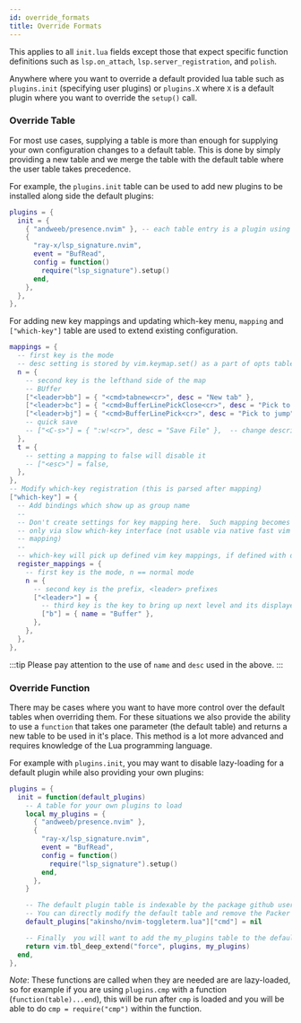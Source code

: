 ```yaml
---
id: override_formats
title: Override Formats
---
```


This applies to all `init.lua` fields except those that expect specific
function definitions such as `lsp.on_attach`, `lsp.server_registration`, and `polish`.

Anywhere where you want to override a default provided lua table such as
`plugins.init` (specifying user plugins) or `plugins.X` where `X` is a default
plugin where you want to override the `setup()` call.

### Override Table

For most use cases, supplying a table is more than enough for supplying your
own configuration changes to a default table. This is done by simply providing
a new table and we merge the table with the default table where the user table
takes precedence.

For example, the `plugins.init` table can be used to add new plugins to be
installed along side the default plugins:

```lua
plugins = {
  init = {
    { "andweeb/presence.nvim" }, -- each table entry is a plugin using the Packer syntax without the "use"
    {
      "ray-x/lsp_signature.nvim",
      event = "BufRead",
      config = function()
        require("lsp_signature").setup()
      end,
    },
  },
},
```

For adding new key mappings and updating which-key menu, `mapping` and
`["which-key"]` table are used to extend existing configuration.

```lua
mappings = {
  -- first key is the mode
  -- desc setting is stored by vim.keymap.set() as a part of opts table in vim lua module
  n = {
    -- second key is the lefthand side of the map
    -- BUffer
    ["<leader>bb"] = { "<cmd>tabnew<cr>", desc = "New tab" },
    ["<leader>bc"] = { "<cmd>BufferLinePickClose<cr>", desc = "Pick to close" },
    ["<leader>bj"] = { "<cmd>BufferLinePick<cr>", desc = "Pick to jump" },
    -- quick save
    -- ["<C-s>"] = { ":w!<cr>", desc = "Save File" },  -- change description but the same command
  },
  t = {
    -- setting a mapping to false will disable it
    -- ["<esc>"] = false,
  },
},
-- Modify which-key registration (this is parsed after mapping)
["which-key"] = {
  -- Add bindings which show up as group name
  -- 
  -- Don't create settings for key mapping here.  Such mapping becomes usable
  -- only via slow which-key interface (not usable via native fast vim key
  -- mapping)
  --
  -- which-key will pick up defined vim key mappings, if defined with desc.
  register_mappings = {
    -- first key is the mode, n == normal mode
    n = {
      -- second key is the prefix, <leader> prefixes
      ["<leader>"] = {
        -- third key is the key to bring up next level and its displayed name in which-key top level
        ["b"] = { name = "Buffer" },
      },
    },
  },
},
```

:::tip
Please pay attention to the use of `name` and `desc` used in the above.
:::

### Override Function

There may be cases where you want to have more control over the default tables
when overriding them. For these situations we also provide the ability to use a
`function` that takes one parameter (the default table) and returns a new table
to be used in it's place. This method is a lot more advanced and requires
knowledge of the Lua programming language.

For example with `plugins.init`, you may want to disable lazy-loading for a default plugin while also providing your own plugins:

```lua
plugins = {
  init = function(default_plugins)
    -- A table for your own plugins to load
    local my_plugins = {
      { "andweeb/presence.nvim" },
      {
        "ray-x/lsp_signature.nvim",
        event = "BufRead",
        config = function()
          require("lsp_signature").setup()
        end,
      },
    }

    -- The default plugin table is indexable by the package github username/repository
    -- You can directly modify the default table and remove the Packer "cmd" configuration
    default_plugins["akinsho/nvim-toggleterm.lua"]["cmd"] = nil

    -- Finally  you will want to add the my_plugins table to the default table and return it
    return vim.tbl_deep_extend("force", plugins, my_plugins)
  end,
},
```

_Note_: These functions are called when they are needed are are lazy-loaded, so
for example if you are using `plugins.cmp` with a function
(`function(table)...end`), this will be run after `cmp` is loaded and you will
be able to do `cmp = require("cmp")` within the function.
